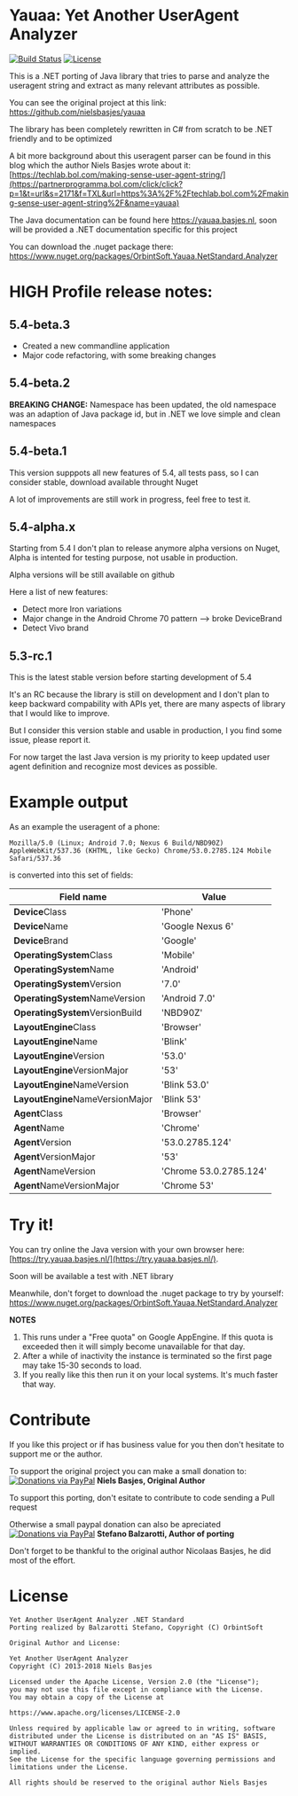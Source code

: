 Yauaa: Yet Another UserAgent Analyzer
========================================
[![Build Status](https://dev.azure.com/orbintsoft/yauaa.netstandard/_apis/build/status/yauaa.netstandard-pipeline)](https://dev.azure.com/orbintsoft/yauaa.netstandard/_build/latest?definitionId=3)
[![License](https://img.shields.io/:license-apache-blue.svg)](https://www.apache.org/licenses/LICENSE-2.0.html)

This is a .NET porting of Java library that tries to parse and analyze the useragent string and extract as many relevant attributes as possible.

You can see the original project at this link: https://github.com/nielsbasjes/yauaa

The library has been completely rewritten in C# from scratch to be .NET  friendly and to be optimized

A bit more background about this useragent parser can be found in this blog which the author Niels Basjes wrote about it: [https://techlab.bol.com/making-sense-user-agent-string/](https://partnerprogramma.bol.com/click/click?p=1&t=url&s=2171&f=TXL&url=https%3A%2F%2Ftechlab.bol.com%2Fmaking-sense-user-agent-string%2F&name=yauaa)

The Java documentation can be found here https://yauaa.basjes.nl, soon will be provided a .NET documentation specific for this project

You can download the .nuget package there: https://www.nuget.org/packages/OrbintSoft.Yauaa.NetStandard.Analyzer

HIGH Profile release notes:
===========================

5.4-beta.3
--------
- Created a new commandline application
- Major code refactoring, with some breaking changes

5.4-beta.2
--------
**BREAKING CHANGE:** Namespace has been updated, the old namespace was an adaption of Java package id, but in .NET we love simple and clean namespaces

5.4-beta.1
--------
This version supppots all new features of 5.4, all tests pass, so I can consider stable, download available throught Nuget

A lot of improvements are still work in progress, feel free to test it.

5.4-alpha.x
--------
Starting from 5.4 I don't plan to release anymore alpha versions on Nuget, Alpha is intented for testing purpose, not usable in production.

Alpha versions will be still available on github

Here a list of new features:

- Detect more Iron variations
- Major change in the Android Chrome 70 pattern --> broke DeviceBrand
- Detect Vivo brand

5.3-rc.1
--------
This is the latest stable version before starting development of 5.4

It's an RC because the library is still on development and I don't plan to keep backward compability with APIs yet, there are many aspects of library that I would like to improve.

But I consider this version stable and usable in production, I you find some issue, please report it.

For now target the last Java version is my priority to keep updated user agent definition and recognize most devices as possible.

Example output
==============
As an example the useragent of a phone:

    Mozilla/5.0 (Linux; Android 7.0; Nexus 6 Build/NBD90Z) AppleWebKit/537.36 (KHTML, like Gecko) Chrome/53.0.2785.124 Mobile Safari/537.36

is converted into this set of fields:

| Field name | Value |
| --- | --- |
|  **Device**Class                      | 'Phone'                |
|  **Device**Name                       | 'Google Nexus 6'       |
|  **Device**Brand                      | 'Google'               |
|  **OperatingSystem**Class             | 'Mobile'               |
|  **OperatingSystem**Name              | 'Android'              |
|  **OperatingSystem**Version           | '7.0'                  |
|  **OperatingSystem**NameVersion       | 'Android 7.0'          |
|  **OperatingSystem**VersionBuild      | 'NBD90Z'               |
|  **LayoutEngine**Class                | 'Browser'              |
|  **LayoutEngine**Name                 | 'Blink'                |
|  **LayoutEngine**Version              | '53.0'                 |
|  **LayoutEngine**VersionMajor         | '53'                   |
|  **LayoutEngine**NameVersion          | 'Blink 53.0'           |
|  **LayoutEngine**NameVersionMajor     | 'Blink 53'             |
|  **Agent**Class                       | 'Browser'              |
|  **Agent**Name                        | 'Chrome'               |
|  **Agent**Version                     | '53.0.2785.124'        |
|  **Agent**VersionMajor                | '53'                   |
|  **Agent**NameVersion                 | 'Chrome 53.0.2785.124' |
|  **Agent**NameVersionMajor            | 'Chrome 53'            |

Try it!
=======
You can try online the Java version with your own browser here: [https://try.yauaa.basjes.nl/](https://try.yauaa.basjes.nl/).

Soon will be available  a test with .NET library

Meanwhile, don't forget to download the .nuget package to try by yourself:  https://www.nuget.org/packages/OrbintSoft.Yauaa.NetStandard.Analyzer

**NOTES**

1. This runs under a "Free quota" on Google AppEngine. If this quota is exceeded then it will simply become unavailable for that day.
2. After a while of inactivity the instance is terminated so the first page may take 15-30 seconds to load.
3. If you really like this then run it on your local systems. It's much faster that way.



Contribute
===
If you like this project or if has business value for you then don't hesitate to support me or the author.

To support the original project you can make a small donation to:
[![Donations via PayPal](https://img.shields.io/badge/Donations-via%20Paypal-blue.svg)](https://www.paypal.me/nielsbasjes) **Niels Basjes, Original Author**

To support this porting, don't esitate to contribute to code sending a Pull request

Otherwise a small paypal donation can also be apreciated
[![Donations via PayPal](https://img.shields.io/badge/Donations-via%20Paypal-blue.svg)](https://www.paypal.me/orbintsoft) **Stefano Balzarotti, Author of porting**

Don't forget to be thankful to the original author Nicolaas Basjes, he did most of the effort.

License
=======
    Yet Another UserAgent Analyzer .NET Standard
  	Porting realized by Balzarotti Stefano, Copyright (C) OrbintSoft
  
  	Original Author and License:
 
	Yet Another UserAgent Analyzer
	Copyright (C) 2013-2018 Niels Basjes
 
	Licensed under the Apache License, Version 2.0 (the "License");
	you may not use this file except in compliance with the License.
	You may obtain a copy of the License at
 
	https://www.apache.org/licenses/LICENSE-2.0
 
	Unless required by applicable law or agreed to in writing, software
	distributed under the License is distributed on an "AS IS" BASIS,
	WITHOUT WARRANTIES OR CONDITIONS OF ANY KIND, either express or implied.
	See the License for the specific language governing permissions and
	limitations under the License.
  
	All rights should be reserved to the original author Niels Basjes
 
